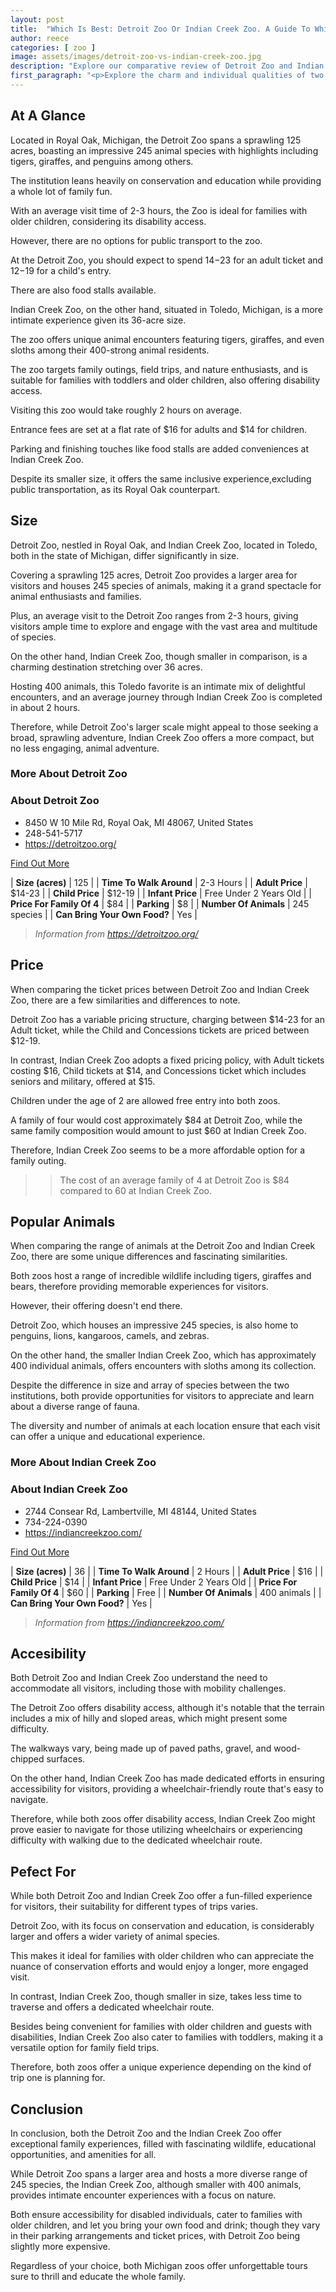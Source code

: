 ```yaml
---
layout: post
title:  "Which Is Best: Detroit Zoo Or Indian Creek Zoo. A Guide To Which Is The Best Zoo In Michigan, USA"
author: reece
categories: [ zoo ]
image: assets/images/detroit-zoo-vs-indian-creek-zoo.jpg
description: "Explore our comparative review of Detroit Zoo and Indian Creek Zoo, highlighting their unique features, animal diversity, visitor experiences, and conservation efforts. Find out which zoo best suits your next family adventure."
first_paragraph: "<p>Explore the charm and individual qualities of two unique Michigan zoos in this article.</p><p>Discover the family-friendly attractions of the vast 125-acre Detroit Zoo and its focus on conservation education amidst its diverse array of species.</p><p>Contrast this with a visit to Indian Creek Zoo in Toledo, Michigan, a smaller 36-acre zoo but packed with enchanting animal encounters and a special appeal for both toddlers and older children.</p><p>Both zoos prioritize disability access and are sure to provide an enjoyable day out.</p><p>Whether you're interested in kangaroos and zebras or have more exotic tastes like sloths, we'll help you delve into the wonders that these two zoos provide and understand their differences.</p>"
---
```


<div class="overview" markdown="1"> 

## At A Glance 

Located in Royal Oak, Michigan, the Detroit Zoo spans a sprawling 125 acres, boasting an impressive 245 animal species with highlights including tigers, giraffes, and penguins among others. 

The institution leans heavily on conservation and education while providing a whole lot of family fun. 

With an average visit time of 2-3 hours, the Zoo is ideal for families with older children, considering its disability access. 

However, there are no options for public transport to the zoo. 

At the Detroit Zoo, you should expect to spend $14-$23 for an adult ticket and $12-$19 for a child's entry. 

There are also food stalls available.

Indian Creek Zoo, on the other hand, situated in Toledo, Michigan, is a more intimate experience given its 36-acre size. 

The zoo offers unique animal encounters featuring tigers, giraffes, and even sloths among their 400-strong animal residents. 

The zoo targets family outings, field trips, and nature enthusiasts, and is suitable for families with toddlers and older children, also offering disability access. 

Visiting this zoo would take roughly 2 hours on average. 

Entrance fees are set at a flat rate of $16 for adults and $14 for children. 

Parking and finishing touches like food stalls are added conveniences at Indian Creek Zoo. 

Despite its smaller size, it offers the same inclusive experience,excluding public transportation, as its Royal Oak counterpart.

</div>
    
    

## Size 

Detroit Zoo, nestled in Royal Oak, and Indian Creek Zoo, located in Toledo, both in the state of Michigan, differ significantly in size. 

Covering a sprawling 125 acres, Detroit Zoo provides a larger area for visitors and houses 245 species of animals, making it a grand spectacle for animal enthusiasts and families. 

Plus, an average visit to the Detroit Zoo ranges from 2-3 hours, giving visitors ample time to explore and engage with the vast area and multitude of species. 

On the other hand, Indian Creek Zoo, though smaller in comparison, is a charming destination stretching over 36 acres. 

Hosting 400 animals, this Toledo favorite is an intimate mix of delightful encounters, and an average journey through Indian Creek Zoo is completed in about 2 hours. 

Therefore, while Detroit Zoo's larger scale might appeal to those seeking a broad, sprawling adventure, Indian Creek Zoo offers a more compact, but no less engaging, animal adventure.
<div class="overview" markdown="1" id="wyntk-detroit-zoo"> 

### More About Detroit Zoo

<div class="find-out-more" markdown="1">

### About Detroit Zoo

- 8450 W 10 Mile Rd, Royal Oak, MI 48067, United States
- 248-541-5717
- <a href="https://detroitzoo.org/">https://detroitzoo.org/</a>



<a class="subscribe btn" href="https://detroitzoo.org/">Find Out More</a>

</div>


    

| **Size (acres)** | 125 |
| **Time To Walk Around** | 2-3 Hours |
| **Adult Price** | $14-23 |
| **Child Price** | $12-19 |
| **Infant Price** | Free Under 2 Years Old |
| **Price For Family Of 4** | $84 |
| **Parking** | $8 |
| **Number Of Animals** | 245 species |
| **Can Bring Your Own Food?** | Yes |


> *Information from https://detroitzoo.org/* 



</div>



## Price 

When comparing the ticket prices between Detroit Zoo and Indian Creek Zoo, there are a few similarities and differences to note. 

Detroit Zoo has a variable pricing structure, charging between $14-23 for an Adult ticket, while the Child and Concessions tickets are priced between $12-19. 

In contrast, Indian Creek Zoo adopts a fixed pricing policy, with Adult tickets costing $16, Child tickets at $14, and Concessions ticket which includes seniors and military, offered at $15. 

Children under the age of 2 are allowed free entry into both zoos. 

A family of four would cost approximately $84 at Detroit Zoo, while the same family composition would amount to just $60 at Indian Creek Zoo. 

Therefore, Indian Creek Zoo seems to be a more affordable option for a family outing.

>> The cost of an average family of 4 at Detroit Zoo is $84 compared to 60 at Indian Creek Zoo.



## Popular Animals 

When comparing the range of animals at the Detroit Zoo and Indian Creek Zoo, there are some unique differences and fascinating similarities. 

Both zoos host a range of incredible wildlife including tigers, giraffes and bears, therefore providing memorable experiences for visitors. 

However, their offering doesn't end there. 

Detroit Zoo, which houses an impressive 245 species, is also home to penguins, lions, kangaroos, camels, and zebras. 

On the other hand, the smaller Indian Creek Zoo, which has approximately 400 individual animals, offers encounters with sloths among its collection. 

Despite the difference in size and array of species between the two institutions, both provide opportunities for visitors to appreciate and learn about a diverse range of fauna. 

The diversity and number of animals at each location ensure that each visit can offer a unique and educational experience.
<div class="overview" markdown="1"id="wyntk-indian-creek-zoo"> 

### More About Indian Creek Zoo

<div class="find-out-more" markdown="1">

### About Indian Creek Zoo

- 2744 Consear Rd, Lambertville, MI 48144, United States
- 734-224-0390
- <a href="https://indiancreekzoo.com/">https://indiancreekzoo.com/</a>



<a class="subscribe btn" href="https://indiancreekzoo.com/">Find Out More</a>

</div>


    

| **Size (acres)** | 36 |
| **Time To Walk Around** | 2 Hours |
| **Adult Price** | $16 |
| **Child Price** | $14 |
| **Infant Price** | Free Under 2 Years Old |
| **Price For Family Of 4** | $60 |
| **Parking** | Free |
| **Number Of Animals** | 400 animals |
| **Can Bring Your Own Food?** | Yes |


> *Information from https://indiancreekzoo.com/* 



</div>



## Accesibility 

Both Detroit Zoo and Indian Creek Zoo understand the need to accommodate all visitors, including those with mobility challenges. 

The Detroit Zoo offers disability access, although it's notable that the terrain includes a mix of hilly and sloped areas, which might present some difficulty. 

The walkways vary, being made up of paved paths, gravel, and wood-chipped surfaces. 

On the other hand, Indian Creek Zoo has made dedicated efforts in ensuring accessibility for visitors, providing a wheelchair-friendly route that's easy to navigate. 

Therefore, while both zoos offer disability access, Indian Creek Zoo might prove easier to navigate for those utilizing wheelchairs or experiencing difficulty with walking due to the dedicated wheelchair route.

## Pefect For 

While both Detroit Zoo and Indian Creek Zoo offer a fun-filled experience for visitors, their suitability for different types of trips varies. 

Detroit Zoo, with its focus on conservation and education, is considerably larger and offers a wider variety of animal species. 

This makes it ideal for families with older children who can appreciate the nuance of conservation efforts and would enjoy a longer, more engaged visit. 

In contrast, Indian Creek Zoo, though smaller in size, takes less time to traverse and offers a dedicated wheelchair route. 

Besides being convenient for families with older children and guests with disabilities, Indian Creek Zoo also cater to families with toddlers, making it a versatile option for family field trips. 

Therefore, both zoos offer a unique experience depending on the kind of trip one is planning for.

## Conclusion 

In conclusion, both the Detroit Zoo and the Indian Creek Zoo offer exceptional family experiences, filled with fascinating wildlife, educational opportunities, and amenities for all. 

While Detroit Zoo spans a larger area and hosts a more diverse range of 245 species, the Indian Creek Zoo, although smaller with 400 animals, provides intimate encounter experiences with a focus on nature. 

Both ensure accessibility for disabled individuals, cater to families with older children, and let you bring your own food and drink; though they vary in their parking arrangements and ticket prices, with Detroit Zoo being slightly more expensive. 

Regardless of your choice, both Michigan zoos offer unforgettable tours sure to thrill and educate the whole family.